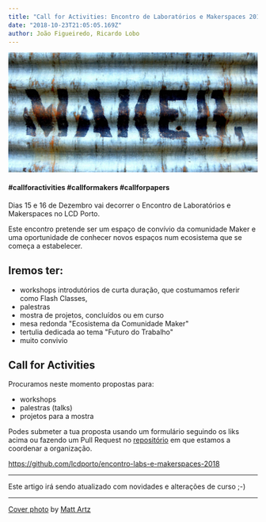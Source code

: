```yaml
---
title: "Call for Activities: Encontro de Laboratórios e Makerspaces 2018"
date: "2018-10-23T21:05:05.169Z"
author: João Figueiredo, Ricardo Lobo
---
```


![You got time!](matt-artz-428682-unsplash.jpg)

#### #callforactivities #callformakers #callforpapers

Dias 15 e 16 de Dezembro vai decorrer o Encontro de Laboratórios e Makerspaces no LCD Porto.

Este encontro pretende ser um espaço de convívio da comunidade Maker e uma oportunidade de conhecer novos espaços num ecosistema que se começa a estabelecer.

## Iremos ter:

* workshops introdutórios de curta duração, que costumamos referir como Flash Classes,
* palestras
* mostra de projetos, concluídos ou em curso
* mesa redonda "Ecosistema da Comunidade Maker"
* tertulia dedicada ao tema "Futuro do Trabalho"
* muito convivio

## Call for Activities

Procuramos neste momento propostas para:

* workshops
* palestras (talks)
* projetos para a mostra

Podes submeter a tua proposta usando um formulário seguindo os liks acima ou fazendo um Pull Request no [repositório][repo] em que estamos a coordenar a organização.

https://github.com/lcdporto/encontro-labs-e-makerspaces-2018

---

Este artigo irá sendo atualizado com novidades e alterações de curso ;-)

[repo]:https://github.com/lcdporto/encontro-labs-e-makerspaces-2018

---
<a href="https://unsplash.com/photos/P68Dmi7PQlU" target="_blank">Cover photo</a>
by <a href="https://mattartzblog.wordpress.com/" target="_blank">Matt Artz</a>
